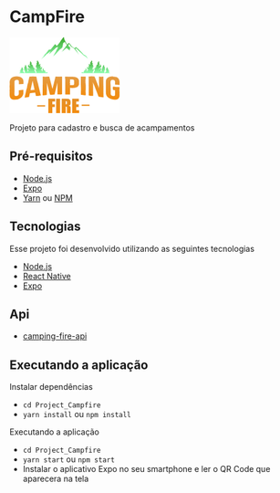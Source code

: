 # CampFire

![Logo](https://raw.githubusercontent.com/ghdpreto/Project_Campfire/master/src/assets/images/logo.png)


Projeto para cadastro e busca de acampamentos

## Pré-requisitos
- [Node.js](https://nodejs.org/en/)
- [Expo](https://expo.io/learn)
- [Yarn](https://classic.yarnpkg.com/pt-BR/docs/install/) ou [NPM](https://www.npmjs.com/get-npm)

## Tecnologias
Esse projeto foi desenvolvido utilizando as seguintes tecnologias
- [Node.js](https://nodejs.org/en/)
- [React Native](https://facebook.github.io/react-native/)
- [Expo](https://expo.io/)

## Api
- [camping-fire-api](https://github.com/pablo-matheus/camping-fire-api)

## Executando a aplicação
Instalar dependências
- `cd Project_Campfire`
- `yarn install` ou `npm install`

Executando a aplicação
- `cd Project_Campfire`
- `yarn start` ou `npm start`
- Instalar o aplicativo Expo no seu smartphone e ler o QR Code que aparecera na tela